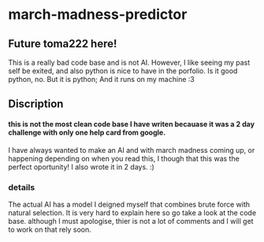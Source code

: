 # march-madness-predictor

## Future toma222 here!
This is a really bad code base and is not AI. However, I like seeing my past self be exited, and also python is nice to have in the porfolio. Is it good python, no. But it is python; And it runs on my machine :3

## Discription
#### this is not the most clean code base I have writen becauase it was a 2 day challenge with only one help card from google.
I have always wanted to make an AI and with march madness coming up, or happening depending on when you read this, I though that this was the
perfect oportunity! I also wrote it in 2 days.    :)
### details
The actual AI has a model I deigned myself that combines brute force with natural selection. It is very hard to explain here so go take a look at the code base.
although I must apologise, thier is not a lot of comments and I will get to work on that rely soon.
